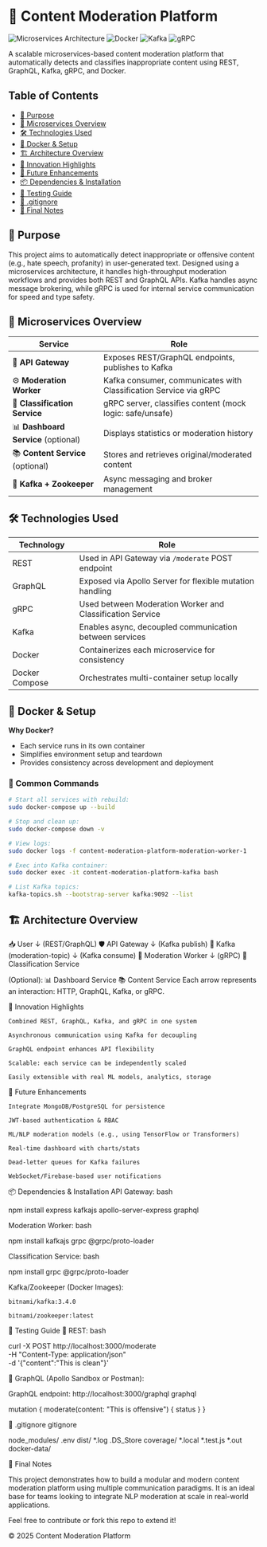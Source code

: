 # 🧠 Content Moderation Platform

![Microservices Architecture](https://img.shields.io/badge/architecture-microservices-blue) 
![Docker](https://img.shields.io/badge/deployment-docker-2496ED) 
![Kafka](https://img.shields.io/badge/messaging-kafka-231F20) 
![gRPC](https://img.shields.io/badge/communication-grpc-4285F4)

A scalable microservices-based content moderation platform that automatically detects and classifies inappropriate content using REST, GraphQL, Kafka, gRPC, and Docker.

## Table of Contents
- [🚀 Purpose](#-purpose)
- [🧩 Microservices Overview](#-microservices-overview)
- [🛠️ Technologies Used](#️-technologies-used)
- [🐳 Docker & Setup](#-docker--setup)
- [🏗️ Architecture Overview](#️-architecture-overview)
- [🎯 Innovation Highlights](#-innovation-highlights)
- [🌱 Future Enhancements](#-future-enhancements)
- [📦 Dependencies & Installation](#-dependencies--installation)
- [🧪 Testing Guide](#-testing-guide)
- [📁 .gitignore](#-gitignore)
- [📌 Final Notes](#-final-notes)

## 🚀 Purpose

This project aims to automatically detect inappropriate or offensive content (e.g., hate speech, profanity) in user-generated text. Designed using a microservices architecture, it handles high-throughput moderation workflows and provides both REST and GraphQL APIs. Kafka handles async message brokering, while gRPC is used for internal service communication for speed and type safety.

## 🧩 Microservices Overview

| Service               | Role                                                                 |
|-----------------------|----------------------------------------------------------------------|
| 🔐 **API Gateway**     | Exposes REST/GraphQL endpoints, publishes to Kafka                   |
| ⚙️ **Moderation Worker** | Kafka consumer, communicates with Classification Service via gRPC    |
| 🧪 **Classification Service** | gRPC server, classifies content (mock logic: safe/unsafe)           |
| 📊 **Dashboard Service** (optional) | Displays statistics or moderation history                          |
| 📚 **Content Service** (optional) | Stores and retrieves original/moderated content                    |
| 📡 **Kafka + Zookeeper** | Async messaging and broker management                              |

## 🛠️ Technologies Used

| Technology        | Role                                                                 |
|-------------------|----------------------------------------------------------------------|
| REST             | Used in API Gateway via `/moderate` POST endpoint                    |
| GraphQL          | Exposed via Apollo Server for flexible mutation handling             |
| gRPC             | Used between Moderation Worker and Classification Service            |
| Kafka            | Enables async, decoupled communication between services              |
| Docker           | Containerizes each microservice for consistency                      |
| Docker Compose   | Orchestrates multi-container setup locally                           |

## 🐳 Docker & Setup

**Why Docker?**
- Each service runs in its own container
- Simplifies environment setup and teardown
- Provides consistency across development and deployment

### 🔧 Common Commands

```bash
# Start all services with rebuild:
sudo docker-compose up --build

# Stop and clean up:
sudo docker-compose down -v

# View logs:
sudo docker logs -f content-moderation-platform-moderation-worker-1

# Exec into Kafka container:
sudo docker exec -it content-moderation-platform-kafka bash

# List Kafka topics:
kafka-topics.sh --bootstrap-server kafka:9092 --list

```
## 🏗️ Architecture Overview
📥 User
↓ (REST/GraphQL)
🛡️ API Gateway
↓ (Kafka publish)
📨 Kafka (moderation-topic)
↓ (Kafka consume)
🧰 Moderation Worker
↓ (gRPC)
🧠 Classification Service

(Optional):
    📊 Dashboard Service
    📚 Content Service
Each arrow represents an interaction: HTTP, GraphQL, Kafka, or gRPC.

🎯 Innovation Highlights

    Combined REST, GraphQL, Kafka, and gRPC in one system

    Asynchronous communication using Kafka for decoupling

    GraphQL endpoint enhances API flexibility

    Scalable: each service can be independently scaled

    Easily extensible with real ML models, analytics, storage

🌱 Future Enhancements

    Integrate MongoDB/PostgreSQL for persistence

    JWT-based authentication & RBAC

    ML/NLP moderation models (e.g., using TensorFlow or Transformers)

    Real-time dashboard with charts/stats

    Dead-letter queues for Kafka failures

    WebSocket/Firebase-based user notifications

📦 Dependencies & Installation
API Gateway:
bash

npm install express kafkajs apollo-server-express graphql

Moderation Worker:
bash

npm install kafkajs grpc @grpc/proto-loader

Classification Service:
bash

npm install grpc @grpc/proto-loader

Kafka/Zookeeper (Docker Images):

    bitnami/kafka:3.4.0

    bitnami/zookeeper:latest

🧪 Testing Guide
📨 REST:
bash

curl -X POST http://localhost:3000/moderate \
-H "Content-Type: application/json" \
-d '{"content":"This is clean"}'

🔮 GraphQL (Apollo Sandbox or Postman):

GraphQL endpoint: http://localhost:3000/graphql
graphql

mutation {
  moderate(content: "This is offensive") {
    status
  }
}

📁 .gitignore
gitignore

node_modules/
.env
dist/
*.log
.DS_Store
coverage/
*.local
*.test.js
*.out
docker-data/

📌 Final Notes

This project demonstrates how to build a modular and modern content moderation platform using multiple communication paradigms. It is an ideal base for teams looking to integrate NLP moderation at scale in real-world applications.

Feel free to contribute or fork this repo to extend it!

© 2025 Content Moderation Platform



